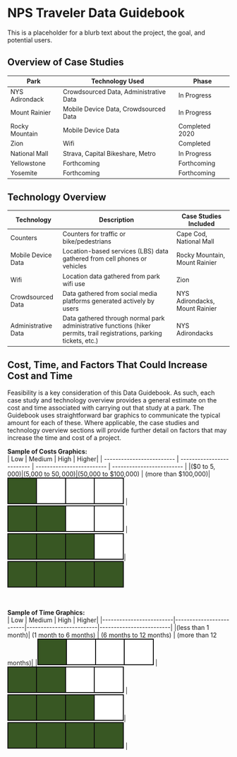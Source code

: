 # NPS Traveler Data Guidebook

This is a placeholder for a blurb text about the project, the goal, and potential users.

## Overview of Case Studies

| Park          | Technology Used        | Phase       |
| ------------- | -------------------- | ----------------- |
| NYS Adirondack | Crowdsourced Data, Administrative Data | In Progress|
| Mount Rainier | Mobile Device Data, Crowdsourced Data | In Progress |
| Rocky Mountain | Mobile Device Data | Completed 2020 |
| Zion | Wifi | Completed |
| National Mall | Strava, Capital Bikeshare, Metro | In Progress |
| Yellowstone | Forthcoming | Forthcoming |
| Yosemite | Forthcoming | Forthcoming |

## Technology Overview

| Technology          | Description        | Case Studies Included       |
| ------------- | -------------------- | ----------------- |
| Counters | Counters for traffic or bike/pedestrians | Cape Cod, National Mall |
| Mobile Device Data | Location-based services (LBS) data gathered from cell phones or vehicles | Rocky Mountain, Mount Rainier |
| Wifi | Location data gathered from park wifi use | Zion |
| Crowdsourced Data | Data gathered from social media platforms generated actively by users | NYS Adirondacks, Mount Rainier |
| Administrative Data | Data gathered through normal park administrative functions (hiker permits, trail registrations, parking tickets, etc.) | NYS Adirondacks |

## Cost, Time, and Factors That Could Increase Cost and Time
Feasibility is a key consideration of this Data Guidebook. As such, each case study and technology overview provides a general estimate on the cost and time associated with carrying out that study at a park. The Guidebook uses straightforward bar graphics to communicate the typical amount for each of these. Where applicable, the case studies and technology overview sections will provide further detail on factors that may increase the time and cost of a project.

**Sample of Costs Graphics:** <br>
| Low  |  Medium | High | Higher|
| ------------------------- | ------------------------- | ------------------------- | ------------------------- |
|($0 to $5,000) |  ($5,000 to $50,000) | ($50,000 to $100,000) | (more than $100,000)|
![](/assets/images/one_bar.png)  | ![](/assets/images/two_bars.png)  |  ![](/assets/images/three_bars.png)| ![](/assets/images/four_bars.png)  

<br>

**Sample of Time Graphics:**<br>
| Low  |  Medium | High | Higher|
|-------------------------|-------------------------|-------------------------|-------------------------|
|(less than 1 month)|  (1 month to 6 months)  | (6 months to 12 months) |   (more than 12 months)|
|![](/assets/images/one_bar.png)  | ![](/assets/images/two_bars.png)  |  ![](/assets/images/three_bars.png)| ![](/assets/images/four_bars.png)  |
